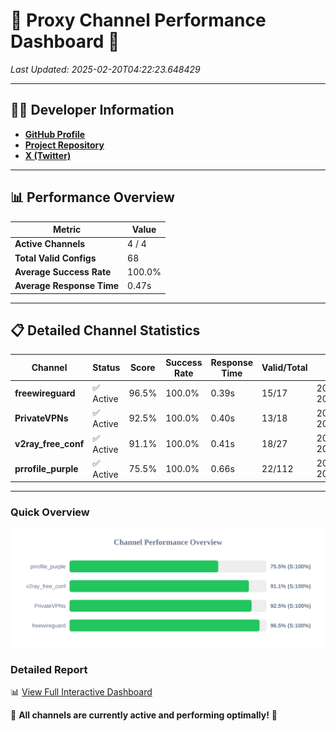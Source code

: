 # 🌟 Proxy Channel Performance Dashboard 🌟

_Last Updated: 2025-02-20T04:22:23.648429_

---

## 👩‍💻 Developer Information

- **[GitHub Profile](https://github.com/4n0nymou3)**  
- **[Project Repository](https://github.com/4n0nymou3/multi-proxy-config-fetcher)**  
- **[X (Twitter)](https://x.com/4n0nymou3)**  

---

## 📊 Performance Overview

| Metric                | Value       |
|-----------------------|-------------|
| **Active Channels**   | 4 / 4       |
| **Total Valid Configs** | 68          |
| **Average Success Rate** | 100.0%      |
| **Average Response Time** | 0.47s       |

---

## 📋 Detailed Channel Statistics

| Channel          | Status     | Score  | Success Rate | Response Time | Valid/Total | Last Success               |
|------------------|------------|--------|--------------|---------------|-------------|----------------------------|
| **freewireguard**  | ✅ Active  | 96.5%  | 100.0% | 0.39s         | 15/17       | 2025-02-20T04:22:23.646598 |
| **PrivateVPNs**  | ✅ Active  | 92.5%  | 100.0% | 0.40s         | 13/18       | 2025-02-20T04:22:23.233616 |
| **v2ray_free_conf**  | ✅ Active  | 91.1%  | 100.0% | 0.41s         | 18/27       | 2025-02-20T04:22:22.796080 |
| **prrofile_purple**  | ✅ Active  | 75.5%  | 100.0% | 0.66s         | 22/112       | 2025-02-20T04:22:22.254501 |

---

### Quick Overview
<div align="center">
  <a href="https://raw.githubusercontent.com/nullluser/NullRepo/refs/heads/main/assets/channel_stats_chart.svg">
    <img src="https://raw.githubusercontent.com/nullluser/NullRepo/refs/heads/main/assets/channel_stats_chart.svg" alt="Source Performance Statistics" width="800">
  </a>
</div>

### Detailed Report
📊 [View Full Interactive Dashboard](https://htmlpreview.github.io/?https://github.com/nullluser/NullRepo/blob/main/assets/performance_report.html)

🎉 **All channels are currently active and performing optimally!** 🎉
